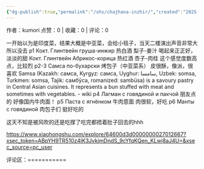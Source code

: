 ```yaml
---
{"dg-publish":true,"permalink":"/xhs/chajhana-inzhir/","created":"2025-03-17T22:21:26.007+08:00","updated":"2025-03-17T22:21:26.008+08:00"}
---
```


作者：kumori
点赞：0   |   收藏：0   |   评论：0

一开始以为是印度菜，结果大概是中亚菜，会给小毯子，当天二楼演出声音非常大所以没去
p1 Кокт. Глинтвейн груша-инжир 热白酒 梨子-姜汁 喝起来正正好，淡淡的甜
Кокт. Глинтвейн Абрикос-корица 热红酒 杏子-肉桂 这个感觉度数高点，比较烈
p2-3 Самса по-бухарски 烤包子（中亚菜系） 皮很酥，像派，很喜欢
Samsa (Kazakh: самса, Kyrgyz: самса, Uyghur: سامسا, Uzbek: somsa, Turkmen: somsa, Tajik: самбӯса, romanized: sambüsa) is a savoury pastry in Central Asian cuisines. It represents a bun stuffed with meat and sometimes with vegetables. - wiki
p4 Лагман с говядиной и пакчой 朋友点的 好像国内牛肉面！
p5 Паста с ягнёнком 牛肉意面 肉很软，好吃
p6 Манты с говядиной 肉包子们 挺好吃的
	
这天不知是被风吹的还是吃撑了吃完都捂着肚子回去的hhh

https://www.xiaohongshu.com/explore/64600d3d0000000027012667?xsec_token=ABpYH9TR510z4IK3JvkjmDndS_9cYfqKQen_KLwj8aJ4U=&xsec_source=pc_user

评论区：===========

